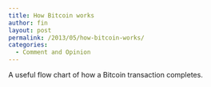 ```yaml
---
title: How Bitcoin works
author: fin
layout: post
permalink: /2013/05/how-bitcoin-works/
categories:
  - Comment and Opinion
---
```

A useful flow chart of how a Bitcoin transaction completes.

<p style="text-align: center;">
  <a href="http://thumbnails.visually.netdna-cdn.com/bitcoin-infographic_5029189c9cbaf.jpg"><img alt="" src="http://finbarrbrady.com/wp-content/uploads/2013/05/bitcoin-infographic_5029189c9cbaf.jpg" /></a>
</p>